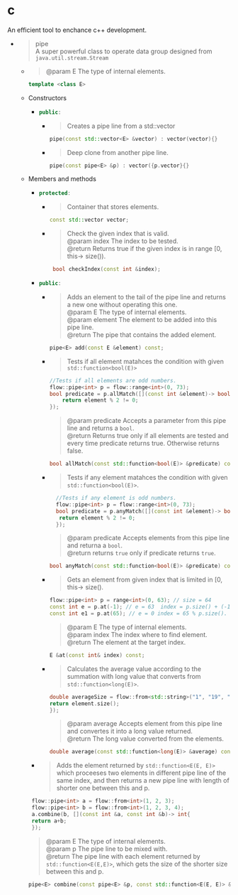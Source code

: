 # c
An efficient tool to enchance c++ development.
+ > pipe  
  > A super powerful class to operate data group designed from ```java.util.stream.Stream```  
  + > @param E The type of internal elements.  
    ```c++  
    template <class E>
    ```  
  + Constructors
    + ```c++
      public:
      ``` 
      + > Creates a pipe line from a std::vector  
        ```c++
        pipe(const std::vector<E> &vector) : vector(vector){}  
        ```
      + > Deep clone from another pipe line.  
        ```c++  
        pipe(const pipe<E> &p) : vector({p.vector}{}
        ```
  + Members and methods  
    + ```c++
      protected:  
      ```  
      + > Container that stores elements.  
        ```c++
        const std::vector vector;
        ```
      + > Check the given index that is valid.  
        > @param index The index to be tested.  
        > @return Returns true if the given index is in range [0, this-> size()).  
        ```c++  
         bool checkIndex(const int &index);  
        ```
    + ```c++  
      public:  
      ```  
      + > Adds an element to the tail of the pipe line and returns a new one without operating this one.  
        > @param E The type of internal elements.  
        > @param element The element to be added into this pipe line.  
        > @return The pipe that contains the added element.  
        ```c++  
        pipe<E> add(const E &element) const;  
        ```  
      + > Tests if all element matahces the condition with given ```std::function<bool(E)>```  
        ```c++  
        //Tests if all elements are odd numbers.  
        flow::pipe<int> p = flow::range<int>(0, 73);  
        bool predicate = p.allMatch([](const int &element)-> bool{  
            return element % 2 != 0;  
        });
        ```  
        > @param predicate Accepts a parameter from this pipe line and returns a ```bool```.  
        > @return Returns true only if all elements are tested and every time predicate returns true. Otherwise returns false.
        ```c++
        bool allMatch(const std::function<bool(E)> &predicate) const; 
        ```
      + > Tests if any element matahces the condition with given ```std::function<bool(E)>```.
        ```c++  
          //Tests if any element is odd numbers.  
          flow::pipe<int> p = flow::range<int>(0, 73);  
          bool predicate = p.anyMatch([](const int &element)-> bool{  
           return element % 2 != 0;  
          });  
          ```  
          > @param predicate  Accepts elements from this pipe line and returna a ```bool```.  
          > @return returns ```true``` only if predicate returns ```true```.  
          ```c++  
          bool anyMatch(const std::function<bool(E)> &predicate) const;
          ```
      + >  Gets an element from given index that is limited in [0, this-> size().
        ```c++  
        flow::pipe<int> p = range<int>(0, 63); // size = 64  
        const int e = p.at(-1); // e = 63  index = p.size() + (-1).  
        const int e1 = p.at(65); // e = 0 index = 65 % p.size().
        ```
        > @param E The type of internal elements.  
        > @param index The index where to find element.  
        > @return The element at the target index.
        ```c++
        E &at(const int& index) const;  
        ```
      + >  Calculates the average value according to the summation with long value that converts from ```std::function<long(E)>```.  
        ```c++  
        double averageSize = flow::from<std::string>("1", "19", "173").average([](const std::string &element)-> long{
        return element.size();  
        });   
        ```  
        >  @param average Accepts element from this pipe line and convertes it into a long value returned.  
        >  @return The long value converted from the elements.  
        ```c++  
        double average(const std::function<long(E)> &average) const;  
        ```  
     + > Adds the element returned by ```std::function<E(E, E)>``` which proceeses two elements in different pipe line of the same index, and then returns a new pipe line with length of shorter one between this and p.  
     ```c++  
      flow::pipe<int> a = flow::from<int>(1, 2, 3);  
      flow::pipe<int> b = flow::from<int>(1, 2, 3, 4);
      a.combine(b, [](const int &a, const int &b)-> int{
      return a+b;  
      });  
     ```  
     > @param E The type of internal elements.  
     > @param p The pipe line to be mixed with.  
     > @return The pipe line with each element returned by ```std::function<E(E,E)>```, which gets the size of the shorter size between this and p.  
     ```c++  
     pipe<E> combine(const pipe<E> &p, const std::function<E(E, E)> &combiner) const;  
     ```  